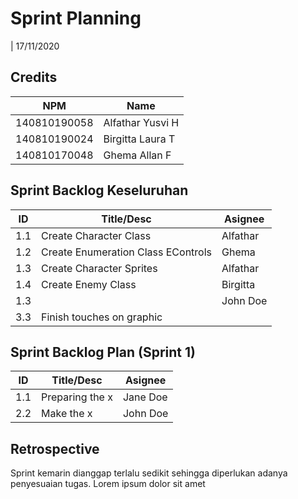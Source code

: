 # Sprint Planning 
| 17/11/2020

## Credits
| NPM           | Name        |
| ------------- |-------------|
| 140810190058  | Alfathar Yusvi H |
| 140810190024  | Birgitta Laura T |
| 140810170048  | Ghema Allan F    |

## Sprint Backlog Keseluruhan 
| ID  | Title/Desc | Asignee | 
| --- | ---------- | ------- | 
| 1.1 | Create Character Class | Alfathar | 
| 1.2 | Create Enumeration Class EControls | Ghema |
| 1.3 | Create Character Sprites | Alfathar |
| 1.4 | Create Enemy Class | Birgitta |
| 1.3 |  | John Doe | 
| 3.3 | Finish touches on graphic

## Sprint Backlog Plan (Sprint 1)
| ID  | Title/Desc | Asignee | 
| --- | ---------- | ------- | 
| 1.1 | Preparing the x | Jane Doe | 
| 2.2 | Make the x | John Doe | 

## Retrospective 

Sprint kemarin dianggap terlalu sedikit sehingga diperlukan adanya penyesuaian tugas. Lorem ipsum dolor sit amet
